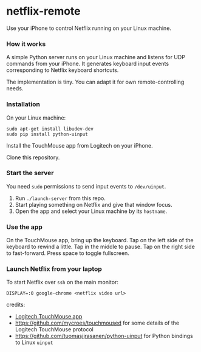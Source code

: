 # netflix-remote

Use your iPhone to control Netflix running on your Linux machine. 

### How it works

A simple Python server runs on your Linux machine and listens for UDP
commands from your iPhone. It generates keyboard input events
corresponding to Netflix keyboard shortcuts.

The implementation is tiny. You can adapt it for own
remote-controlling needs.

### Installation

On your Linux machine:

    sudo apt-get install libudev-dev
    sudo pip install python-uinput

Install the TouchMouse app from Logitech on your iPhone.

Clone this repository.

### Start the server

You need `sudo` permissions to send input events to `/dev/uinput`.

1. Run `./launch-server` from this repo.
1. Start playing something on Netflix and give that window focus.
1. Open the app and select your Linux machine by its `hostname`.

### Use the app

On the TouchMouse app, bring up the keyboard. Tap on the left side of
the keyboard to rewind a little. Tap in the middle to pause. Tap on
the right side to fast-forward. Press space to toggle fullscreen.

### Launch Netflix from your laptop

To start Netflix over `ssh` on the main monitor:

    DISPLAY=:0 google-chrome <netflix video url>

credits:

* [Logitech TouchMouse app](https://itunes.apple.com/us/app/touch-mouse/id338237450?mt=8)
* https://github.com/mycroes/touchmoused for some details of the Logitech TouchMouse protocol
* https://github.com/tuomasjjrasanen/python-uinput for Python bindings to Linux `uinput`
